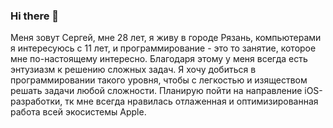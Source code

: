 ### Hi there 👋
Меня зовут Сергей, мне 28 лет, я живу в городе Рязань, компьютерами я интересуюсь с 11 лет, и программирование - это то занятие, которое мне по-настоящему интересно. Благодаря этому у меня всегда есть энтузиазм к решению сложных задач. Я хочу добиться в программировании такого уровня, чтобы с легкостью и изяществом решать задачи любой сложности. Планирую пойти на направление iOS-разработки, тк мне всегда нравилась отлаженная и оптимизированная работа всей экосистемы Apple. 

<!--
**belash3/belash3** is a ✨ _special_ ✨ repository because its `README.md` (this file) appears on your GitHub profile.

Here are some ideas to get you started:

- 🔭 I’m currently working on ...
- 🌱 I’m currently learning ...
- 👯 I’m looking to collaborate on ...
- 🤔 I’m looking for help with ...
- 💬 Ask me about ...
- 📫 How to reach me: ...
- 😄 Pronouns: ...
- ⚡ Fun fact: ...
-->

